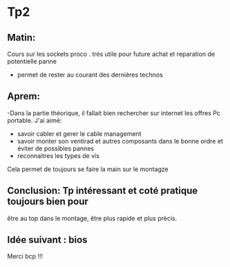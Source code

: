 # Tp2

## Matin:
Cours sur les sockets proco  .
très utile pour future achat
et reparation de potentielle panne
* permet de rester au courant des dernières technos 
## Aprem:
-Dans la partie théorique, il fallait bien rechercher sur internet les offres Pc portable.
J'ai aimé:
* savoir cabler et gerer le cable management
* savoir monter son ventirad et autres composants dans le bonne ordre et éviter de possibles pannes
* reconnaitres les types de vis

Cela permet de toujours se faire la main sur le montagze



## Conclusion:  Tp intéressant et coté pratique toujours bien pour 
être au top dans le montage, être plus rapide et plus prècis.


## Idée suivant : bios

Merci bcp !!!